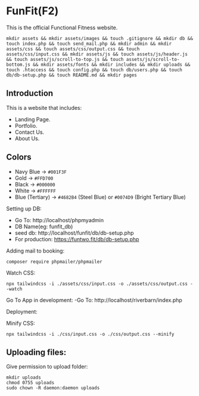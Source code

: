 # FunFit(F2)

This is the official Functional Fitness website.

```
mkdir assets && mkdir assets/images && touch .gitignore && mkdir db && touch index.php && touch send_mail.php && mkdir admin && mkdir assets/css && touch assets/css/output.css && touch assets/css/input.css && mkdir assets/js && touch assets/js/header.js && touch assets/js/scroll-to-top.js && touch assets/js/scroll-to-bottom.js && mkdir assets/fonts && mkdir includes && mkdir uploads && touch .htaccess && touch config.php && touch db/users.php && touch db/db-setup.php && touch README.md && mkdir pages
```

## Introduction

This is a website that includes:

* Landing Page.
* Portfolio.
* Contact Us.
* About Us.

## Colors

* Navy Blue → ```#001F3F```
* Gold → ```#FFD700```
* Black → ```#000000```
* White → ```#FFFFFF```
* Blue (Tertiary) → ```#4682B4``` (Steel Blue) or ```#0074D9``` (Bright Tertiary Blue)

Setting up DB:
- Go To: http://localhost/phpmyadmin
- DB Name(eg: funfit_db)
- seed db: http://localhost/funfit/db/db-setup.php
- For production: https://funtwo.fit/db/db-setup.php

Adding mail to booking:
```
composer require phpmailer/phpmailer
```

Watch CSS:
```
npx tailwindcss -i ./assets/css/input.css -o ./assets/css/output.css --watch
```

Go To App in development:
-Go To: http://localhost/riverbarn/index.php

Deployment:

Minify CSS:
```
npx tailwindcss -i ./css/input.css -o ./css/output.css --minify
```

## Uploading files:

Give permission to upload folder: 
```
mkdir uploads
chmod 0755 uploads
sudo chown -R daemon:daemon uploads
```
